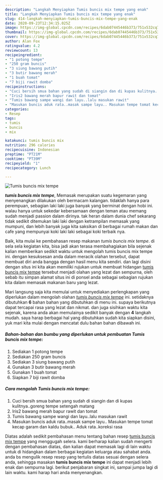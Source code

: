 ```yaml
---
description: "Langkah Menyiapkan Tumis buncis mix tempe yang enak"
title: "Langkah Menyiapkan Tumis buncis mix tempe yang enak"
slug: 414-langkah-menyiapkan-tumis-buncis-mix-tempe-yang-enak
date: 2020-09-23T12:34:15.025Z
image: https://img-global.cpcdn.com/recipes/6dab07445446b373/751x532cq70/tumis-buncis-mix-tempe-foto-resep-utama.jpg
thumbnail: https://img-global.cpcdn.com/recipes/6dab07445446b373/751x532cq70/tumis-buncis-mix-tempe-foto-resep-utama.jpg
cover: https://img-global.cpcdn.com/recipes/6dab07445446b373/751x532cq70/tumis-buncis-mix-tempe-foto-resep-utama.jpg
author: Alan Fox
ratingvalue: 4.2
reviewcount: 13
recipeingredient:
- "1 potong tempe"
- "250 gram buncis"
- "3 siung bawang putih"
- "3 butir bawang merah"
- "1 buah tomat"
- "7 biji rawit domba"
recipeinstructions:
- "Cuci bersih smua bahan yang sudah di siangin dan di kupas kulitnya..goreng tempe setengah matang"
- "Iris2 bawang merah bapur rawit dan tomat"
- "Tumis bawang sampe wangi dan layu..lalu masukan rawit"
- "Masukan buncis aduk rata..masak sampe layu.. Masukan tempe tomat kecap garam dan kaldu bubuk.. Aduk rata..koreksi rasa"
categories:
- Resep
tags:
- tumis
- buncis
- mix

katakunci: tumis buncis mix 
nutrition: 296 calories
recipecuisine: Indonesian
preptime: "PT21M"
cooktime: "PT39M"
recipeyield: "1"
recipecategory: Lunch

---
```



![Tumis buncis mix tempe](https://img-global.cpcdn.com/recipes/6dab07445446b373/751x532cq70/tumis-buncis-mix-tempe-foto-resep-utama.jpg)

<b><i>tumis buncis mix tempe</i></b>, Memasak merupakan suatu kegemaran yang menyenangkan dilakukan oleh bermacam kalangan. tidaklah hanya para perempuan, sebagian laki laki juga banyak yang berminat dengan hobi ini. walau hanya untuk sekedar kebersamaan dengan teman atau memang sudah menjadi passion dalam dirinya. tak heran dalam dunia chef sekarang tidak sedikit ditemukan laki laki dengan ketrampilan memasak yang mumpuni, dan lebih banyak juga kita saksikan di berbagai rumah makan dan cafe yang mempunyai koki laki laki sebagai koki terbaik nya.



Baik, kita mulai ke pembahasan resep makanan <i>tumis buncis mix tempe</i>. di sela sela kegiatan kita, bisa jadi akan terasa membahagiakan bila sejenak kalian memberikan sedikit waktu untuk mengolah tumis buncis mix tempe ini. dengan kesuksesan anda dalam meracik olahan tersebut, dapat membuat diri anda bangga dengan hasil menu kita sendiri. dan lagi disini dengan situs ini kita akan memiliki rujukan untuk membuat hidangan <u>tumis buncis mix tempe</u> tersebut menjadi olahan yang lezat dan sempurna, oleh sebab itu simpan alamat situs ini di ponsel anda sebagai sebagian rujukan kita dalam memasak makanan baru yang lezat.


Mari langsung saja kita memulai untuk menyediakan perlengkapan yang diperlukan dalam mengolah olahan <u><i>tumis buncis mix tempe</i></u> ini. setidaknya dibutuhkan <b>6</b> bahan bahan yang dibutuhkan di menu ini. supaya berikutnya dapat tercapai rasa yang lezat dan nikmat. dan juga sisihkan waktu kita sejenak, karena anda akan memulainya sedikit banyak dengan <b>4</b> langkah mudah. saya harap berbagai hal yang dibutuhkan sudah kita siapkan disini, yuk mari kita mulai dengan mencatat dulu bahan bahan dibawah ini.

<!--inarticleads1-->

##### Bahan-bahan dan bumbu yang diperlukan untuk pembuatan Tumis buncis mix tempe:

1. Sediakan 1 potong tempe
1. Sediakan 250 gram buncis
1. Sediakan 3 siung bawang putih
1. Gunakan 3 butir bawang merah
1. Gunakan 1 buah tomat
1. Siapkan 7 biji rawit domba




<!--inarticleads2-->

##### Cara mengolah Tumis buncis mix tempe:

1. Cuci bersih smua bahan yang sudah di siangin dan di kupas kulitnya..goreng tempe setengah matang
1. Iris2 bawang merah bapur rawit dan tomat
1. Tumis bawang sampe wangi dan layu..lalu masukan rawit
1. Masukan buncis aduk rata..masak sampe layu.. Masukan tempe tomat kecap garam dan kaldu bubuk.. Aduk rata..koreksi rasa




Diatas adalah sedikit pembahasan menu tentang bahan resep <u>tumis buncis mix tempe</u> yang menggugah selera. kami berharap kalian sudah mengerti dengan pembahasan diatas, dan kalian dapat memasak lagi di lain waktu untuk di hidangkan dalam berbagai kegiatan keluarga atau sahabat anda. anda bs mengulik resep resep yang tertulis diatas sesuai dengan selera anda, sehingga masakan <b>tumis buncis mix tempe</b> ini dapat menjadi lebih enak dan sempurna lagi. berikut penjabaran singkat ini, sampai jumpa lagi di lain waktu. kami harap hari anda menyenangkan.
